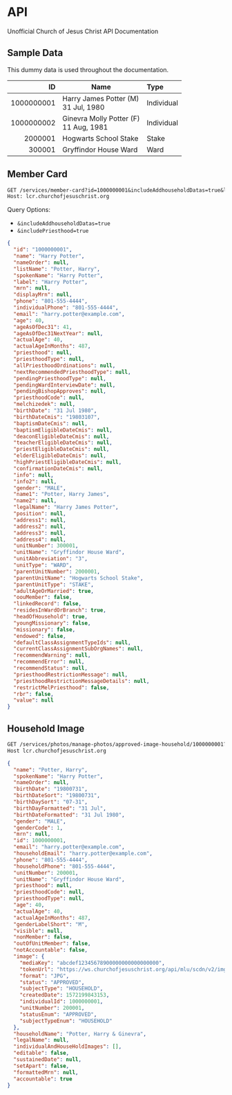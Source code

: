 # API

Unofficial Church of Jesus Christ API Documentation

## Sample Data

This dummy data is used throughout the documentation.

| ID         | Name                                     | Type       |
| ---------: | ---------------------------------------- | :--------- |
| 1000000001 | Harry James Potter (M)<br>31 Jul, 1980   | Individual |
| 1000000002 | Ginevra Molly Potter (F)<br>11 Aug, 1981 | Individual |
|    2000001 | Hogwarts School Stake                    | Stake      |
|     300001 | Gryffindor House Ward                    | Ward       |

## Member Card

```txt
GET /services/member-card?id=1000000001&includeAddhouseholdDatas=true&lang=eng&type=INDIVIDUAL
Host: lcr.churchofjesuschrist.org
```

Query Options:

- `&includeAddhouseholdDatas=true`
- `&includePriesthood=true`

```json
{
  "id": "1000000001",
  "name": "Harry Potter",
  "nameOrder": null,
  "listName": "Potter, Harry",
  "spokenName": "Harry Potter",
  "label": "Harry Potter",
  "mrn": null,
  "displayMrn": null,
  "phone": "801-555-4444",
  "individualPhone": "801-555-4444",
  "email": "harry.potter@example.com",
  "age": 40,
  "ageAsOfDec31": 41,
  "ageAsOfDec31NextYear": null,
  "actualAge": 40,
  "actualAgeInMonths": 487,
  "priesthood": null,
  "priesthoodType": null,
  "allPriesthoodOrdinations": null,
  "nextRecommendedPriesthoodType": null,
  "pendingPriesthoodType": null,
  "pendingWardInterviewDate": null,
  "pendingBishopApproves": null,
  "priesthoodCode": null,
  "melchizedek": null,
  "birthDate": "31 Jul 1980",
  "birthDateCmis": "19803107",
  "baptismDateCmis": null,
  "baptismEligibleDateCmis": null,
  "deaconEligibleDateCmis": null,
  "teacherEligibleDateCmis": null,
  "priestEligibleDateCmis": null,
  "elderEligibleDateCmis": null,
  "highPriestEligibleDateCmis": null,
  "confirmationDateCmis": null,
  "info": null,
  "info2": null,
  "gender": "MALE",
  "name1": "Potter, Harry James",
  "name2": null,
  "legalName": "Harry James Potter",
  "position": null,
  "address1": null,
  "address2": null,
  "address3": null,
  "address4": null,
  "unitNumber": 300001,
  "unitName": "Gryffindor House Ward",
  "unitAbbreviation": "3",
  "unitType": "WARD",
  "parentUnitNumber": 2000001,
  "parentUnitName": "Hogwarts School Stake",
  "parentUnitType": "STAKE",
  "adultAgeOrMarried": true,
  "oouMember": false,
  "linkedRecord": false,
  "residesInWardOrBranch": true,
  "headOfHousehold": true,
  "youngMissionary": false,
  "missionary": false,
  "endowed": false,
  "defaultClassAssignmentTypeIds": null,
  "currentClassAssignmentSubOrgNames": null,
  "recommendWarning": null,
  "recommendError": null,
  "recommendStatus": null,
  "priesthoodRestrictionMessage": null,
  "priesthoodRestrictionMessageDetails": null,
  "restrictMelPriesthood": false,
  "rbr": false,
  "value": null
}
```

## Household Image

```txt
GET /services/photos/manage-photos/approved-image-household/1000000001?lang=eng&addable=false
Host lcr.churchofjesuschrist.org
```

```json
{
  "name": "Potter, Harry",
  "spokenName": "Harry Potter",
  "nameOrder": null,
  "birthDate": "19800731",
  "birthDateSort": "19800731",
  "birthDaySort": "07-31",
  "birthDayFormatted": "31 Jul",
  "birthDateFormatted": "31 Jul 1980",
  "gender": "MALE",
  "genderCode": 1,
  "mrn": null,
  "id": 1000000001,
  "email": "harry.potter@example.com",
  "householdEmail": "harry.potter@example.com",
  "phone": "801-555-4444",
  "householdPhone": "801-555-4444",
  "unitNumber": 200001,
  "unitName": "Gryffindor House Ward",
  "priesthood": null,
  "priesthoodCode": null,
  "priesthoodType": null,
  "age": 40,
  "actualAge": 40,
  "actualAgeInMonths": 487,
  "genderLabelShort": "M",
  "visible": null,
  "nonMember": false,
  "outOfUnitMember": false,
  "notAccountable": false,
  "image": {
    "mediaKey": "abcdef12345678900000000000000000",
    "tokenUrl": "https://ws.churchofjesuschrist.org/api/mlu/scdn/v2/img/12345678-abcd-4ef0-1234-56789abcdef0",
    "format": "JPG",
    "status": "APPROVED",
    "subjectType": "HOUSEHOLD",
    "createdDate": 1572199843153,
    "individualId": 1000000001,
    "unitNumber": 200001,
    "statusEnum": "APPROVED",
    "subjectTypeEnum": "HOUSEHOLD"
  },
  "householdName": "Potter, Harry & Ginevra",
  "legalName": null,
  "individualAndHouseHoldImages": [],
  "editable": false,
  "sustainedDate": null,
  "setApart": false,
  "formattedMrn": null,
  "accountable": true
}
```

